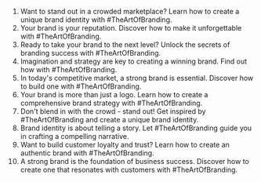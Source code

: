 1. Want to stand out in a crowded marketplace? Learn how to create a unique brand identity with #TheArtOfBranding.
2. Your brand is your reputation. Discover how to make it unforgettable with #TheArtOfBranding.
3. Ready to take your brand to the next level? Unlock the secrets of branding success with #TheArtOfBranding.
4. Imagination and strategy are key to creating a winning brand. Find out how with #TheArtOfBranding.
5. In today's competitive market, a strong brand is essential. Discover how to build one with #TheArtOfBranding.
6. Your brand is more than just a logo. Learn how to create a comprehensive brand strategy with #TheArtOfBranding.
7. Don't blend in with the crowd - stand out! Get inspired by #TheArtOfBranding and create a unique brand identity.
8. Brand identity is about telling a story. Let #TheArtOfBranding guide you in crafting a compelling narrative.
9. Want to build customer loyalty and trust? Learn how to create an authentic brand with #TheArtOfBranding.
10. A strong brand is the foundation of business success. Discover how to create one that resonates with customers with #TheArtOfBranding.

